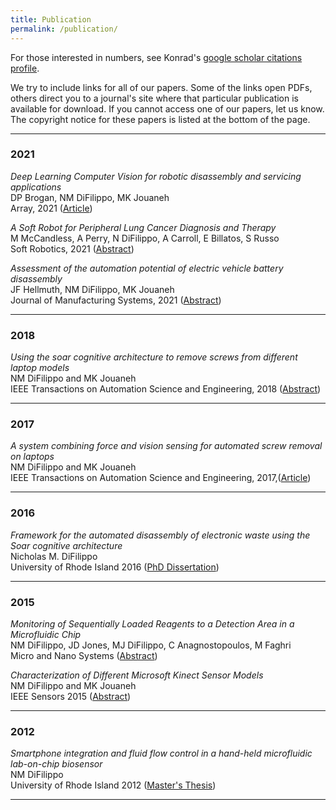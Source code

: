 ```yaml
---
title: Publication
permalink: /publication/
---
```


For those interested in numbers, see Konrad's [google scholar citations profile](https://scholar.google.com/citations?user=MiFqJGcAAAAJ).

We try to include links for all of our papers. Some of the links open PDFs, others direct you to a journal's site where that particular publication is available for download. If you cannot access one of our papers, let us know. The copyright notice for these papers is listed at the bottom of the page.

<hr>

### 2021

_Deep Learning Computer Vision for robotic disassembly and servicing applications_<br>
DP Brogan, NM DiFilippo, MK Jouaneh<br>
Array, 2021 ([Article](https://www.sciencedirect.com/science/article/pii/S2590005621000394))

_A Soft Robot for Peripheral Lung Cancer Diagnosis and Therapy_<br>
M McCandless, A Perry, N DiFilippo, A Carroll, E Billatos, S Russo<br>
Soft Robotics, 2021 ([Abstract](https://www.liebertpub.com/doi/abs/10.1089/soro.2020.0127))

_Assessment of the automation potential of electric vehicle battery disassembly_<br>
JF Hellmuth, NM DiFilippo, MK Jouaneh<br>
Journal of Manufacturing Systems, 2021 ([Abstract](https://www.sciencedirect.com/science/article/abs/pii/S0278612521000649))
<hr> 

### 2018

_Using the soar cognitive architecture to remove screws from different laptop models_<br>
NM DiFilippo and MK Jouaneh<br>
IEEE Transactions on Automation Science and Engineering, 2018 ([Abstract](https://ieeexplore.ieee.org/abstract/document/8440033))

<hr>

### 2017

_A system combining force and vision sensing for automated screw removal on laptops_<br>
NM DiFilippo and MK Jouaneh<br>
IEEE Transactions on Automation Science and Engineering, 2017,([Article](https://ieeexplore.ieee.org/abstract/document/7893727))

<hr>

### 2016

_Framework for the automated disassembly of electronic waste using the Soar cognitive architecture_<br>
Nicholas M. DiFilippo<br>
University of Rhode Island 2016 ([PhD Dissertation](https://digitalcommons.uri.edu/cgi/viewcontent.cgi?article=1534&context=oa_diss))

<hr>

### 2015

_Monitoring of Sequentially Loaded Reagents to a Detection Area in a Microfluidic Chip_<br>
NM DiFilippo, JD Jones, MJ DiFilippo, C Anagnostopoulos, M Faghri <br>
Micro and Nano Systems ([Abstract](https://www.ingentaconnect.com/content/ben/mns/2015/00000007/00000002/art00009))

_Characterization of Different Microsoft Kinect Sensor Models_<br>
NM DiFilippo and MK Jouaneh <br>
IEEE Sensors 2015 ([Abstract](https://ieeexplore.ieee.org/abstract/document/7084580))

<hr>

### 2012

_Smartphone integration and fluid flow control in a hand-held microfluidic lab-on-chip biosensor_<br>
NM DiFilippo <br>
University of Rhode Island 2012 ([Master's Thesis](http://nicholasdifilippo.com/media/Smartphone%20Integration%20and%20Fluid%20Flow%20in%20a%20Biosensor.pdf))

<hr>

